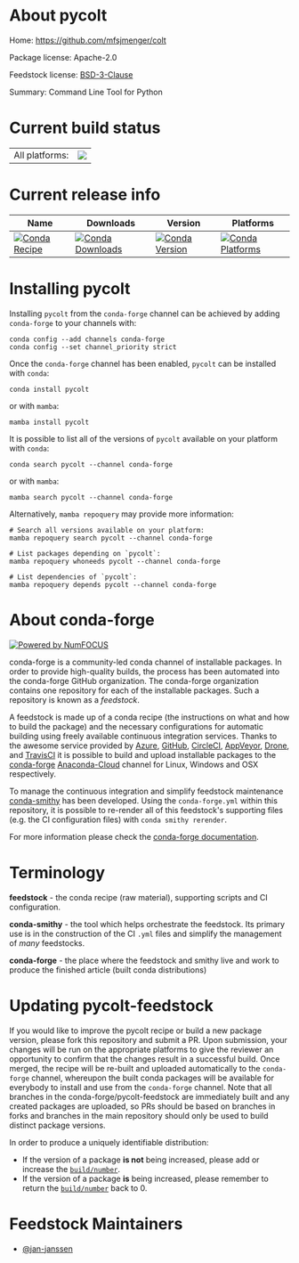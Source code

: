About pycolt
============

Home: https://github.com/mfsjmenger/colt

Package license: Apache-2.0

Feedstock license: [BSD-3-Clause](https://github.com/conda-forge/pycolt-feedstock/blob/main/LICENSE.txt)

Summary: Command Line Tool for Python

Current build status
====================


<table><tr><td>All platforms:</td>
    <td>
      <a href="https://dev.azure.com/conda-forge/feedstock-builds/_build/latest?definitionId=16065&branchName=main">
        <img src="https://dev.azure.com/conda-forge/feedstock-builds/_apis/build/status/pycolt-feedstock?branchName=main">
      </a>
    </td>
  </tr>
</table>

Current release info
====================

| Name | Downloads | Version | Platforms |
| --- | --- | --- | --- |
| [![Conda Recipe](https://img.shields.io/badge/recipe-pycolt-green.svg)](https://anaconda.org/conda-forge/pycolt) | [![Conda Downloads](https://img.shields.io/conda/dn/conda-forge/pycolt.svg)](https://anaconda.org/conda-forge/pycolt) | [![Conda Version](https://img.shields.io/conda/vn/conda-forge/pycolt.svg)](https://anaconda.org/conda-forge/pycolt) | [![Conda Platforms](https://img.shields.io/conda/pn/conda-forge/pycolt.svg)](https://anaconda.org/conda-forge/pycolt) |

Installing pycolt
=================

Installing `pycolt` from the `conda-forge` channel can be achieved by adding `conda-forge` to your channels with:

```
conda config --add channels conda-forge
conda config --set channel_priority strict
```

Once the `conda-forge` channel has been enabled, `pycolt` can be installed with `conda`:

```
conda install pycolt
```

or with `mamba`:

```
mamba install pycolt
```

It is possible to list all of the versions of `pycolt` available on your platform with `conda`:

```
conda search pycolt --channel conda-forge
```

or with `mamba`:

```
mamba search pycolt --channel conda-forge
```

Alternatively, `mamba repoquery` may provide more information:

```
# Search all versions available on your platform:
mamba repoquery search pycolt --channel conda-forge

# List packages depending on `pycolt`:
mamba repoquery whoneeds pycolt --channel conda-forge

# List dependencies of `pycolt`:
mamba repoquery depends pycolt --channel conda-forge
```


About conda-forge
=================

[![Powered by
NumFOCUS](https://img.shields.io/badge/powered%20by-NumFOCUS-orange.svg?style=flat&colorA=E1523D&colorB=007D8A)](https://numfocus.org)

conda-forge is a community-led conda channel of installable packages.
In order to provide high-quality builds, the process has been automated into the
conda-forge GitHub organization. The conda-forge organization contains one repository
for each of the installable packages. Such a repository is known as a *feedstock*.

A feedstock is made up of a conda recipe (the instructions on what and how to build
the package) and the necessary configurations for automatic building using freely
available continuous integration services. Thanks to the awesome service provided by
[Azure](https://azure.microsoft.com/en-us/services/devops/), [GitHub](https://github.com/),
[CircleCI](https://circleci.com/), [AppVeyor](https://www.appveyor.com/),
[Drone](https://cloud.drone.io/welcome), and [TravisCI](https://travis-ci.com/)
it is possible to build and upload installable packages to the
[conda-forge](https://anaconda.org/conda-forge) [Anaconda-Cloud](https://anaconda.org/)
channel for Linux, Windows and OSX respectively.

To manage the continuous integration and simplify feedstock maintenance
[conda-smithy](https://github.com/conda-forge/conda-smithy) has been developed.
Using the ``conda-forge.yml`` within this repository, it is possible to re-render all of
this feedstock's supporting files (e.g. the CI configuration files) with ``conda smithy rerender``.

For more information please check the [conda-forge documentation](https://conda-forge.org/docs/).

Terminology
===========

**feedstock** - the conda recipe (raw material), supporting scripts and CI configuration.

**conda-smithy** - the tool which helps orchestrate the feedstock.
                   Its primary use is in the construction of the CI ``.yml`` files
                   and simplify the management of *many* feedstocks.

**conda-forge** - the place where the feedstock and smithy live and work to
                  produce the finished article (built conda distributions)


Updating pycolt-feedstock
=========================

If you would like to improve the pycolt recipe or build a new
package version, please fork this repository and submit a PR. Upon submission,
your changes will be run on the appropriate platforms to give the reviewer an
opportunity to confirm that the changes result in a successful build. Once
merged, the recipe will be re-built and uploaded automatically to the
`conda-forge` channel, whereupon the built conda packages will be available for
everybody to install and use from the `conda-forge` channel.
Note that all branches in the conda-forge/pycolt-feedstock are
immediately built and any created packages are uploaded, so PRs should be based
on branches in forks and branches in the main repository should only be used to
build distinct package versions.

In order to produce a uniquely identifiable distribution:
 * If the version of a package **is not** being increased, please add or increase
   the [``build/number``](https://docs.conda.io/projects/conda-build/en/latest/resources/define-metadata.html#build-number-and-string).
 * If the version of a package **is** being increased, please remember to return
   the [``build/number``](https://docs.conda.io/projects/conda-build/en/latest/resources/define-metadata.html#build-number-and-string)
   back to 0.

Feedstock Maintainers
=====================

* [@jan-janssen](https://github.com/jan-janssen/)

